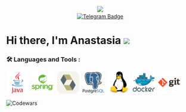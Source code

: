 <div id="header" align="center">
  <img src="https://media.giphy.com/media/v1.Y2lkPTc5MGI3NjExNW1lOHA3ZWI3ZDg2N3Z2NTVndXBpYW4zNGtncTc5cTNnMjNobjFobyZlcD12MV9pbnRlcm5hbF9naWZfYnlfaWQmY3Q9Zw/L1R1tvI9svkIWwpVYr/giphy.gif" width="300"/>
</div>

<div id="badges" align="center">
  <a href="https://t.me/Nastia_rus">
    <img src="https://img.shields.io/badge/Telegram-blue?style=for-the-badge&logo=telegram&logoColor=white" alt="Telegram Badge"/>
  </a>
</div>
<h1>
  Hi there, I'm Anastasia
  <img src="https://media.giphy.com/media/hvRJCLFzcasrR4ia7z/giphy.gif" width="30px"/>
</h1>

### :hammer_and_wrench: Languages and Tools :

<img src="https://github.com/devicons/devicon/blob/master/icons/java/java-original-wordmark.svg" title="Java" alt="Java" width="60" height="60"/>&nbsp;
<img src="https://github.com/devicons/devicon/blob/master/icons/spring/spring-original-wordmark.svg" title="Spring" alt="Spring" width="60" height="60"/>&nbsp;
<img src="https://github.com/tandpfun/skill-icons/blob/main/icons/Hibernate-Light.svg" title="Hibernate" alt="Hibernate" width="60" height="60"/>&nbsp;
<img src="https://github.com/devicons/devicon/blob/master/icons/postgresql/postgresql-original-wordmark.svg" title="PostgreSQL" alt="PostgreSQL" width="60" height="60"/>&nbsp;
<img src="https://github.com/devicons/devicon/blob/master/icons/linux/linux-original.svg" title="Linux" alt="Linux" width="60" height="60"/>&nbsp;
<img src="https://github.com/devicons/devicon/blob/master/icons/docker/docker-original-wordmark.svg" title="Docker" alt="Docker" width="60" height="60"/>&nbsp;
<img src="https://github.com/devicons/devicon/blob/master/icons/git/git-original-wordmark.svg" title="Git" alt="Git" width="60" height="60"/>&nbsp;
<!--<img src="https://github.r2v.ch/codewars?user=tibetianFox&name=true&top_languages=true&hide_clan=true&stroke=%23b362ff&theme=purple_dark" width="160" height="160"/>-->
![Codewars](https://github.r2v.ch/codewars?user=tibetianFox&name=true&top_languages=true&hide_clan=true&stroke=%23b362ff&theme=purple_dark)
